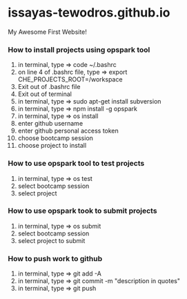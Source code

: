# issayas-tewodros.github.io
My Awesome First Website!
### How to install projects using opspark tool
1) in terminal, type => code ~/.bashrc
2) on line 4 of .bashrc file, type => export CHE_PROJECTS_ROOT=/workspace
3) Exit out of .bashrc file
4) Exit out of terminal
5) in terminal, type => sudo apt-get install subversion
6) in terminal, type => npm install -g opspark
7) in terminal, type => os install
8) enter github username
9) enter github personal access token
10) choose bootcamp session
11) choose project to install

### How to use opspark tool to test projects
1) in terminal, type => os test
2) select bootcamp session
3) select project

### How to use opspark took to submit projects
1) in terminal, type => os submit
2) select bootcamp session
3) select project to submit

### How to push work to github
1) in terminal, type => git add -A
2) in terminal, type => git commit -m "description in quotes"
3) in terminal, type => git push